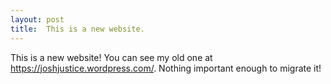 ```yaml
---
layout: post
title:  This is a new website.
---
```


This is a new website! You can see my old one at
<https://joshjustice.wordpress.com/>. Nothing important enough to migrate it!
